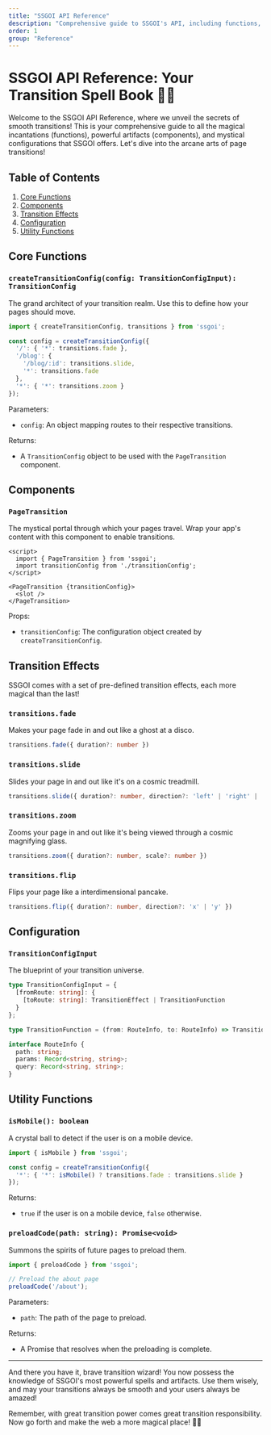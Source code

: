 ```yaml
---
title: "SSGOI API Reference"
description: "Comprehensive guide to SSGOI's API, including functions, components, and configuration options"
order: 1
group: "Reference"
---
```


# SSGOI API Reference: Your Transition Spell Book 🧙‍♂️

Welcome to the SSGOI API Reference, where we unveil the secrets of smooth transitions! This is your comprehensive guide to all the magical incantations (functions), powerful artifacts (components), and mystical configurations that SSGOI offers. Let's dive into the arcane arts of page transitions!

## Table of Contents

1. [Core Functions](#core-functions)
2. [Components](#components)
3. [Transition Effects](#transition-effects)
4. [Configuration](#configuration)
5. [Utility Functions](#utility-functions)

## Core Functions

### `createTransitionConfig(config: TransitionConfigInput): TransitionConfig`

The grand architect of your transition realm. Use this to define how your pages should move.

```typescript
import { createTransitionConfig, transitions } from 'ssgoi';

const config = createTransitionConfig({
  '/': { '*': transitions.fade },
  '/blog': { 
    '/blog/:id': transitions.slide,
    '*': transitions.fade
  },
  '*': { '*': transitions.zoom }
});
```

Parameters:
- `config`: An object mapping routes to their respective transitions.

Returns:
- A `TransitionConfig` object to be used with the `PageTransition` component.

## Components

### `PageTransition`

The mystical portal through which your pages travel. Wrap your app's content with this component to enable transitions.

```svelte
<script>
  import { PageTransition } from 'ssgoi';
  import transitionConfig from './transitionConfig';
</script>

<PageTransition {transitionConfig}>
  <slot />
</PageTransition>
```

Props:
- `transitionConfig`: The configuration object created by `createTransitionConfig`.

## Transition Effects

SSGOI comes with a set of pre-defined transition effects, each more magical than the last!

### `transitions.fade`

Makes your page fade in and out like a ghost at a disco.

```typescript
transitions.fade({ duration?: number })
```

### `transitions.slide`

Slides your page in and out like it's on a cosmic treadmill.

```typescript
transitions.slide({ duration?: number, direction?: 'left' | 'right' | 'up' | 'down' })
```

### `transitions.zoom`

Zooms your page in and out like it's being viewed through a cosmic magnifying glass.

```typescript
transitions.zoom({ duration?: number, scale?: number })
```

### `transitions.flip`

Flips your page like a interdimensional pancake.

```typescript
transitions.flip({ duration?: number, direction?: 'x' | 'y' })
```

## Configuration

### `TransitionConfigInput`

The blueprint of your transition universe.

```typescript
type TransitionConfigInput = {
  [fromRoute: string]: {
    [toRoute: string]: TransitionEffect | TransitionFunction
  }
};

type TransitionFunction = (from: RouteInfo, to: RouteInfo) => TransitionEffect;

interface RouteInfo {
  path: string;
  params: Record<string, string>;
  query: Record<string, string>;
}
```

## Utility Functions

### `isMobile(): boolean`

A crystal ball to detect if the user is on a mobile device.

```typescript
import { isMobile } from 'ssgoi';

const config = createTransitionConfig({
  '*': { '*': isMobile() ? transitions.fade : transitions.slide }
});
```

Returns:
- `true` if the user is on a mobile device, `false` otherwise.

### `preloadCode(path: string): Promise<void>`

Summons the spirits of future pages to preload them.

```typescript
import { preloadCode } from 'ssgoi';

// Preload the about page
preloadCode('/about');
```

Parameters:
- `path`: The path of the page to preload.

Returns:
- A Promise that resolves when the preloading is complete.

---

And there you have it, brave transition wizard! You now possess the knowledge of SSGOI's most powerful spells and artifacts. Use them wisely, and may your transitions always be smooth and your users always be amazed!

Remember, with great transition power comes great transition responsibility. Now go forth and make the web a more magical place! 🌟🔮
